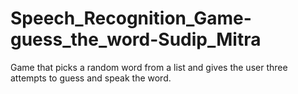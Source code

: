 # Speech_Recognition_Game-guess_the_word-Sudip_Mitra
Game that picks a random word from a list and gives the user three attempts to guess and speak the word.
